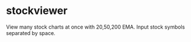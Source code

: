 # stockviewer

View many stock charts at once with 20,50,200 EMA. 
Input stock symbols separated by space. 

